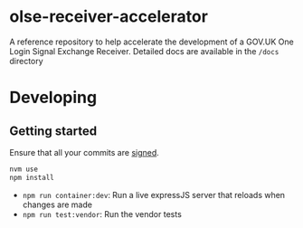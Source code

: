 # olse-receiver-accelerator

A reference repository to help accelerate the development of a GOV.UK One Login Signal Exchange Receiver. Detailed docs are available in the `/docs` directory

# Developing

## Getting started

Ensure that all your commits are [signed](https://docs.github.com/en/authentication/managing-commit-signature-verification).

```bash
nvm use
npm install
```

- `npm run container:dev`: Run a live expressJS server that reloads when changes are made
- `npm run test:vendor`: Run the vendor tests
